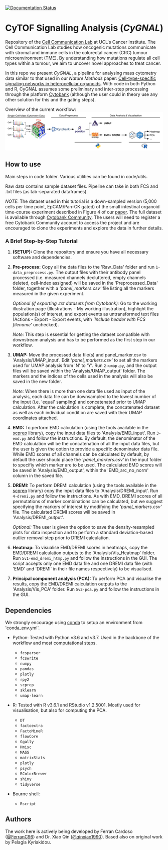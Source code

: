 [![Documentation Status](https://readthedocs.org/projects/cytof-dataanalysis/badge/?version=latest)](https://cytof-dataanalysis.readthedocs.io/en/latest/?badge=latest)
# **Cy**TOF Si**gn**alling An**al**ysis (*CyGNAL*)

Repository of the [Cell Communication Lab](http://tape-lab.com/) at UCL's Cancer Institute. The Cell Communication Lab studies how oncogenic mutations communicate with stromal and immune cells in the colorectal cancer (CRC) tumour microenvironment (TME). By understanding how mutations regulate all cell types within a tumour, we aim to uncover novel approaches to treat cancer.

In this repo we present *CyGNAL*, a pipeline for analysing mass cytometry data similar to that used in our *Nature Methods* paper: [Cell-type-specific signaling networks in heterocellular organoids](https://www.nature.com/articles/s41592-020-0737-8). With code in both Python and R, CyGNAL assumes some preliminary and inter-step processing through the platform [Cytobank](https://cytobank.org/) (although the user could in theory use any other solution for this and the gating steps).

Overview of the current workflow:
![alt text][Overview]

[Overview]: https://github.com/TAPE-Lab/CyGNAL/blob/master/figs/flowchart_v1.png "Overview of cell identification"

## How to use

Main steps in code folder. Various utilities can be found in code/utils.

Raw data contains sample dataset files. Pipeline can take in both FCS and .txt files (as tab-separated dataframes).


*NOTE*: The dataset used in this tutorial is a down-sampled version (5,000 cells per time point, EpCAM/Pan-CK gated) of the small intestinal organoid time-course experiment described in Figure 4 of our [paper](https://www.nature.com/articles/s41592-020-0737-8). The full dataset is available through [Cytobank Community](https://community.cytobank.org/cytobank/experiments/81059). The users will need to register a free Cytobank Community account to access the project and are encouraged to clone the experiments and explore the data in further details.

### A Brief Step-by-Step Tutorial

<!-- (Refer to the Nature Protocols paper for more in-depth instructions) -->

1. **(SETUP):** Clone the repository and ensure you have all necessary software and dependencies.

2. **Pre-process:** Copy all the data files to the 'Raw_Data' folder and run `1-data_preprocess.py`. The output files with their antibody panel processed (i.e. measured channels decluttered, empty channels deleted, cell-index assigned) will be saved in the 'Preprocessed_Data' folder, together with a *'panel_markers.csv'* file listing all the markers measured in the given experiment.

    *Optional (if exporting .txt datasets from Cytobank):* Go to the working illustration page (Illustrations - My working illustration), highlight the population(s) of interest, and export events as untransformed text files (Actions - Export - Export events, with *'Include header with FCS filename'* unchecked).

    *Note:* This step is essential for getting the dataset compatible with downstream analysis and has to be performed as the first step in our workflow.

3. **UMAP:** Move the processed data file(s) and panel_marker.csv to 'Analysis/UMAP_input'. Edit *'panel_markers.csv'* to set all the markers used for UMAP analysis from 'N' to 'Y'. Run `2-umap.py`, and the output files will be saved within the 'Analysis/UMAP_output' folder. The markers and the indices of the cells used in the analysis will also be saved in the new folder.

   *Note:* When there is more than one data file used as input of the analysis, each data file can be downsampled to the lowest number of the input (i.e. 'equal' sampling) and concatenated prior to UMAP calculation. After the calculation is complete, the concatenated dataset as well as each individual condition are saved with their UMAP coordinates attached.

4. **EMD:** To perform EMD calculation (using the tools available in the [scprep](https://github.com/KrishnaswamyLab/scprep) library), copy the input data files to 'Analysis/EMD_input'. Run `3-emd.py` and follow the instructions. By default, the denominator of the EMD calculation will be the concatenation of all the input data files, but the user is given the option to provide a specific denominator data file. While EMD scores of all channels can be calculated by default, by default the user should place the *'panel_markers.csv'* in the input folder to specifiy which marker are to be used. The calculated EMD scores will be saved in 'Analysis/EMD_output', within the 'EMD_arc_no_norm' column in the saved file.

5. **DREMI:** To perform DREMI calculation (using the tools available in the [scprep](https://github.com/KrishnaswamyLab/scprep) library) copy the input data files to 'Analysis/DREMI_input'. Run `4-dremi.py` and follow the instructions. As with EMD, DREMI scores of all permutations of marker combinations can be calculated, but we suggest specifying the markers of interest by modifying the *'panel_markers.csv'* file. The calculated DREMI scores will be saved in 'Analysis/DREMI_output'.

    *Optional:* The user is given the option to save the density-resampled plots for data inspection and to perform a standard deviation-based outlier removal step prior to DREMI calculation.

6. **Heatmap:** To visualise EMD/DREMI scores in heatmaps, copy the EMD/DREMI calculation outputs to the 'Analysis/Vis_Heatmap' folder. Run `5v1-emd_dremi_htmp.py` and follow the instructions in the GUI. The script accepts only one EMD data file and one DREMI data file (with 'EMD' and 'DREMI' in their file names respectively) to be visualised.

7. **Principal component analysis (PCA):** To perform PCA and visualise the results, copy the EMD/DREMI calculation outputs to the 'Analysis/Vis_PCA' folder. Run `5v2-pca.py` and follow the instructions in the GUI.

## Dependencies

We strongly encourage using [conda](https://docs.conda.io/en/latest/miniconda.html) to setup an environment from 'conda_env.yml'.

* Python: Tested with Python v3.6 and v3.7. Used in the backbone of the workflow and most computational steps.
    * `fcsparser`
    * `fcswrite`
    * `numpy`
    * `pandas`
    * `plotly`
    * `rpy2`
    * `scprep`
    * `sklearn`
    * `umap-learn`

* R: Tested with R v3.6.1 and RStudio v1.2.5001. Mostly used for visualisation, but also for computing the PCA.
    * `DT`
    * `factoextra`
    * `FactoMineR`
    * `flowCore`
    * `Ggally`
    * `Hmisc`
    * `MASS`
    * `matrixStats`
    * `plotly`
    * `psych`
    * `RColorBrewer`
    * `shiny`
    * `tidyverse`

* Bourne shell:
    * `Rscript`

## Authors

The work here is actively being developed by Ferran Cardoso ([@FerranC96](https://github.com/FerranC96)) and Dr. Xiao Qin ([@qinxiao1990](https://github.com/qinxiao1990)). 
Based also on original work by Pelagia Kyriakidou.
